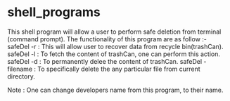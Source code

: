 # shell_programs
This shell program will allow a user to perform safe deletion from terminal (command prompt).
The functionality of this program are as follow :-
safeDel -r : This will allow user to recover data from recycle bin(trashCan).
safeDel -l : To fetch the content of trashCan, one can perform this action.
safeDel -d : To permanently delee the content of trashCan.
safeDel -filename : To specifically delete the any particular file from current directory.

Note : One can change developers name from this program, to their name.
